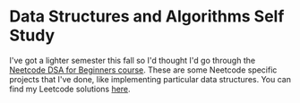 # Data Structures and Algorithms Self Study
I've got a lighter semester this fall so I'd thought I'd go through the [Neetcode DSA for Beginners course](https://neetcode.io/courses). These are some Neetcode specific projects that I've done, like implementing particular data structures. You can find my Leetcode solutions [here](https://github.com/GVLocke/leetcode?tab=readme-ov-file).